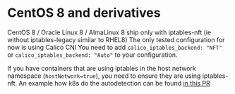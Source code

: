 # CentOS 8 and derivatives

CentOS 8 / Oracle Linux 8 / AlmaLinux 8 ship only with iptables-nft (ie without iptables-legacy similar to RHEL8)
The only tested configuration for now is using Calico CNI
You need to add `calico_iptables_backend: "NFT"` or `calico_iptables_backend: "Auto"` to your configuration.

If you have containers that are using iptables in the host network namespace (`hostNetwork=true`),
you need to ensure they are using iptables-nft.
An example how k8s do the autodetection can be found [in this PR](https://github.com/kubernetes/kubernetes/pull/82966)
